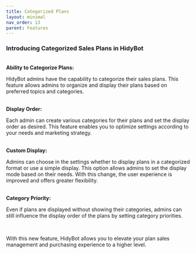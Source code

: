 ```yaml
---
title: Categorized Plans
layout: minimal
nav_order: 13
parent: Features
---
```


<head>
    <meta charset="utf-8">
    <link rel="stylesheet" href="https://b3h1z.github.io/HidyBot-Docs/assets/css/en-style.css">
</head>
<div>
<h3>Introducing Categorized Sales Plans in HidyBot</h3>
<br>
<b>Ability to Categorize Plans:</b>
<p>HidyBot admins have the capability to categorize their sales plans. This feature allows admins to organize and display their plans based on preferred topics and categories.</p>
<br>
<b>Display Order:</b>
<p>Each admin can create various categories for their plans and set the display order as desired. This feature enables you to optimize settings according to your needs and marketing strategy.</p>
<br>
<b>Custom Display:</b>
<p>Admins can choose in the settings whether to display plans in a categorized format or use a simple display. This option allows admins to set the display mode based on their needs. With this change, the user experience is improved and offers greater flexibility.</p>
<br>
<b>Category Priority:</b>
<p>Even if plans are displayed without showing their categories, admins can still influence the display order of the plans by setting category priorities.</p>
<br>
<p>With this new feature, HidyBot allows you to elevate your plan sales management and purchasing experience to a higher level.</p>
</div>